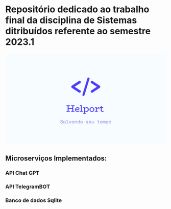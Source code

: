 #  Repositório dedicado ao trabalho final da disciplina de Sistemas ditribuídos referente ao semestre 2023.1

![Logo Helport](/Materiais/Logo_Helport.png)

## Microserviços Implementados:

### API Chat GPT

### API TelegramBOT

### Banco de dados Sqlite



